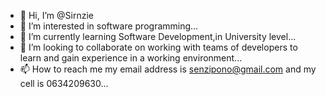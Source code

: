 - 👋 Hi, I’m @Sirnzie
- 👀 I’m interested in software programming...
- 🌱 I’m currently learning  Software Development,in University level...
- 💞️ I’m looking to collaborate on working with teams of developers to learn and gain experience in a working environment...
- 📫 How to reach me my email address is senzipono@gmail.com and my cell is 0634209630...


